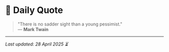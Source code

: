 # 📜 Daily Quote

> "There is no sadder sight than a young pessimist."  
> — **Mark Twain**

---

_Last updated: 28 April 2025 ⏳_
